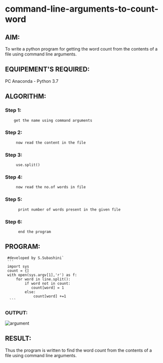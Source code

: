 # command-line-arguments-to-count-word
## AIM:
To write a python program for getting the word count from the contents of a file using command line arguments.
## EQUIPEMENT'S REQUIRED: 
PC
Anaconda - Python 3.7
## ALGORITHM: 
### Step 1:
        get the name using command arguments

### Step 2: 
         now read the content in the file
 
### Step 3: 
         use.split()

### Step 4:  
         now read the no.of words in file

### Step 5: 
          print number of words present in the given file

### Step 6: 
          end the program

## PROGRAM:
     #developed by S.Subashini`
     ```
     import sys
     count = {]
     with open(sys.argv[1],'r') as f:
         for word in line.split():
             if word not in count:
                count[word] = 1
             else:
                 count[word] +=1
      ```
### OUTPUT:
       


![argument](https://user-images.githubusercontent.com/119404951/215097790-45c76195-2df8-4608-98b9-0cafac387a49.jpg)

## RESULT:
Thus the program is written to find the word count from the contents of a file using command line arguments.
